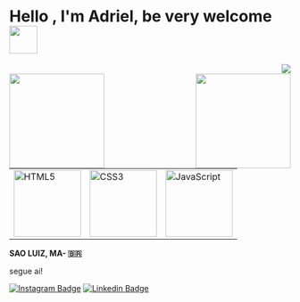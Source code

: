 

# Hello , I'm  Adriel, be very welcome <img height = "50em" src = "https://pa1.narvii.com/6600/68788f7598534e8ef6dadb46cab6a194d340d312_hq.gif" />

   
<img align="right" src="https://img.shields.io/" />
</br>
<img align="left" height="170px" src="https://github-readme-stats.vercel.app/api?username=xd&count_private=true&show_icons=true&theme=radical" />
<img align="right" height="170px" src="https://github-readme-stats.vercel.app/api/top-langs/?username=leehxd&layout=compact&theme=radical&langs_count=8" />
</br>
<table>
    <tr>
        <td><img src="https://img.icons8.com/color/2x/html-5.png" width="120" alt="HTML5"></td>
        <td><img src="https://img.icons8.com/color/2x/css3.png" width="120" alt="CSS3"></td>
        <td><img src="https://img.icons8.com/nolan/2x/javascript.png" width="120" alt="JavaScript"></td>
    </tr>
 
</table>


**SAO LUIZ, MA- 🇧🇷**  
 
 segue ai! 

[![Instagram Badge](https://img.shields.io/badge/Instagram-E4405F?style=for-the-badge&logo=instagram&logoColor=white)](https://instagram.com/adriel.batista_2353?) 
[![Linkedin Badge](https://img.shields.io/badge/LinkedIn-0077B5?style=for-the-badge&logo=linkedin&logoColor=white)](https://www.linkedin.com/public-profile/settings?lipi=urn%3Ali%3Apage%3Ad_flagship3_profile_self_edit_contact-info%3BDxZC8GNfT9C4O6SUnwu%2F7Q%3D%3D)
